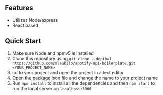 ## **Features**
- Utilizes Node/express
- React based

## **Quick Start**
1. Make sure Node and npmv5 is installed
2. Clone this repository using 
`git clone --depth=1 https://github.com/slaukilo/spotify-api-boilerplate.git <YOUR_PROJECT_NAME>`
3. cd to your project and open the project in a text editor
4. Open the package.json file and change the name to your project name
5. Run `npm install` to install all the dependencies and then `npm start` to
run the local server on `localhost:3000`
